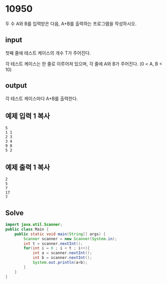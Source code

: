 # 10950

두 수 A와 B를 입력받은 다음, A+B를 출력하는 프로그램을 작성하시오.

## input

첫째 줄에 테스트 케이스의 개수 T가 주어진다.

각 테스트 케이스는 한 줄로 이루어져 있으며, 각 줄에 A와 B가 주어진다. (0 < A, B < 10)

## output

각 테스트 케이스마다 A+B를 출력한다.

## 예제 입력 1 복사

```
5
1 1
2 3
3 4
9 8
5 2

```

## 예제 출력 1 복사

```
2
5
7
17
7
```



## Solve

```java
import java.util.Scanner;
public class Main {
    public static void main(String[] args) {
        Scanner scanner = new Scanner(System.in);
        int t = scanner.nextInt();
        for(int i = 0 ; i < t ; i++){
            int a = scanner.nextInt();
            int b = scanner.nextInt();
            System.out.println(a+b);
        }
    }
}
```

